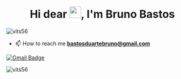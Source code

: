 <h1 align="center">Hi dear <img src="https://raw.githubusercontent.com/kaueMarques/kaueMarques/master/hi.gif" width="30px">, I'm Bruno Bastos</h1>

<p align="left"> <img src="https://komarev.com/ghpvc/?username=vits56" alt="vits56" /> </p>


- 📫 How to reach me **bastosduartebruno@gmail.com**

[![Gmail Badge](https://img.shields.io/badge/-bastosduartebruno@gmail.com-6633cc?style=flat-square&logo=Gmail&logoColor=white&link=mailto:bastosduartebruno@gmail.com)](mailto:bastosduartebruno@gmail.com)
  

  
  <img src="https://github-readme-stats.vercel.app/api?username=vits56&show_icons=true" alt="vits56"/> 
</p>
